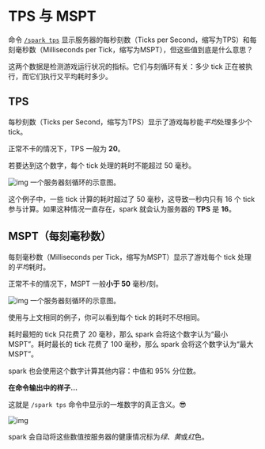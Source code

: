# TPS 与 MSPT

命令 [`/spark tps`](https://spark.lucko.me/docs/Command-Usage#spark-tps) 显示服务器的每秒刻数（Ticks per Second，缩写为TPS）和每刻毫秒数（Milliseconds per Tick，缩写为MSPT），但这些值到底是什么意思？

这两个数据是检测游戏运行状况的指标。它们与刻循环有关：多少 tick 正在被执行，而它们执行又平均耗时多少。

## TPS

每秒刻数（Ticks per Second，缩写为TPS）显示了游戏每秒能*平均*处理多少个 tick。

正常不卡的情况下，TPS 一般为 **20**。

若要达到这个数字，每个 tick 处理的耗时不能超过 50 毫秒。

![img](https://s11.ax1x.com/2023/12/25/piHDyF0.png)
一个服务器刻循环的示意图。

这个例子中，一些 tick 计算的耗时超过了 50 毫秒，这导致一秒内只有 16 个 tick 参与计算。如果这种情况一直存在，spark 就会认为服务器的 **TPS** 是 **16**。

## MSPT（每刻毫秒数）

每刻毫秒数（Milliseconds per Tick，缩写为MSPT）显示了游戏每个 tick 处理的*平均*耗时。

正常不卡的情况下，MSPT 一般**小于 50** 毫秒/刻。

![img](https://s11.ax1x.com/2023/12/25/piHDTFx.png)
一个服务器刻循环的示意图。

使用与上文相同的例子，你可以看到每个 tick 的耗时不尽相同。

耗时最短的 tick 只花费了 20 毫秒，那么 spark 会将这个数字认为“最小 MSPT”。耗时最长的 tick 花费了 100 毫秒，那么 spark 会将这个数字认为“最大 MSPT”。

spark 也会使用这个数字计算其他内容：中值和 95% 分位数。

**在命令输出中的样子...**

这就是 `/spark tps` 命令中显示的一堆数字的真正含义。😎

![img](https://s11.ax1x.com/2023/12/25/piHr1cF.png)

spark 会自动将这些数值按服务器的健康情况标为*绿*、*黄*或*红*色。